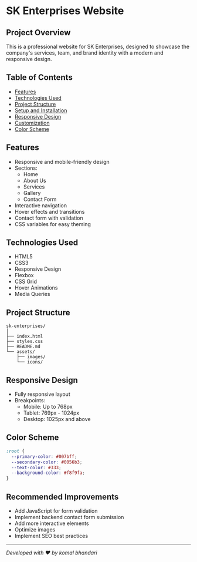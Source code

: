 # SK Enterprises Website

## Project Overview
This is a professional website for SK Enterprises, designed to showcase the company's services, team, and brand identity with a modern and responsive design.

## Table of Contents
- [Features](#features)
- [Technologies Used](#technologies-used)
- [Project Structure](#project-structure)
- [Setup and Installation](#setup-and-installation)
- [Responsive Design](#responsive-design)
- [Customization](#customization)
- [Color Scheme](#color-scheme)

## Features
- Responsive and mobile-friendly design
- Sections:
  - Home
  - About Us
  - Services
  - Gallery
  - Contact Form
- Interactive navigation
- Hover effects and transitions
- Contact form with validation
- CSS variables for easy theming

## Technologies Used
- HTML5
- CSS3
- Responsive Design
- Flexbox
- CSS Grid
- Hover Animations
- Media Queries

## Project Structure
```
sk-enterprises/
│
├── index.html
├── styles.css
├── README.md
└── assets/
    ├── images/
    └── icons/
```


## Responsive Design
- Fully responsive layout
- Breakpoints:
  - Mobile: Up to 768px
  - Tablet: 769px - 1024px
  - Desktop: 1025px and above

## Color Scheme
```css
:root {
  --primary-color: #007bff;
  --secondary-color: #0056b3;
  --text-color: #333;
  --background-color: #f8f9fa;
}
```

## Recommended Improvements
- Add JavaScript for form validation
- Implement backend contact form submission
- Add more interactive elements
- Optimize images
- Implement SEO best practices


---

*Developed with ❤️ by komal bhandari*
